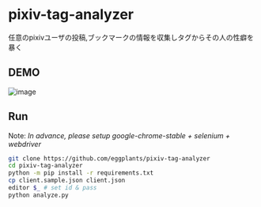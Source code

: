 # pixiv-tag-analyzer

任意のpixivユーザの投稿,ブックマークの情報を収集しタグからその人の性癖を暴く

## DEMO

![image](https://user-images.githubusercontent.com/42153744/131588844-91678751-2a27-4e83-a26a-7eba74ba8df6.png)

## Run

Note: _In advance, please setup google-chrome-stable + selenium + webdriver_

```bash
git clone https://github.com/eggplants/pixiv-tag-analyzer
cd pixiv-tag-analyzer
python -m pip install -r requirements.txt
cp client.sample.json client.json
editor $_ # set id & pass
python analyze.py
```
